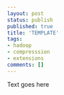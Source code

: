 ```yaml
---
layout: post
status: publish
published: true
title: 'TEMPLATE'
tags: 
- hadoop
- compresssion
- extensions
comments: []
---
```


Text goes here